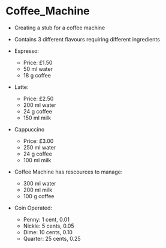 # Coffee_Machine
- Creating a stub for a coffee machine 
- Contains 3 different flavours requiring different ingredients

- Espresso:
    - Price: £1.50
    - 50 ml water
    - 18 g coffee
- Latte:
    - Price: £2.50
    - 200 ml water
    - 24 g coffee
    - 150 ml milk 
- Cappuccino 
    - Price: £3.00
    - 250 ml water
    - 24 g coffee
    - 100 ml milk

- Coffee Machine has rescources to manage:
    - 300 ml water
    - 200 ml milk 
    - 100 g coffee

- Coin Operated:
    - Penny: 1 cent, 0.01
    - Nickle: 5 cents, 0.05
    - Dime: 10 cents, 0.10
    - Quarter: 25 cents, 0.25